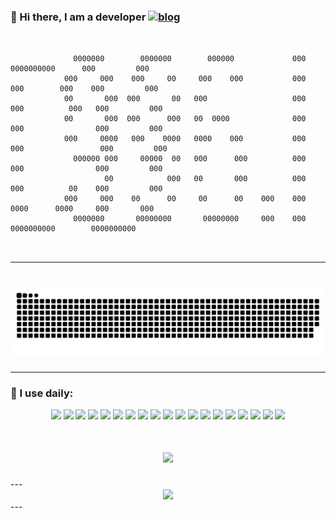 ### 👋 Hi there, I am a developer [![blog](https://img.shields.io/badge/%F0%9F%91%89-blog-green)](https://www.mobaijun.com)


```
                                                                                                                  
                                                                                                                  
              0000000        0000000        000000             000       0000000000      000         000          
            000     000    000     00     000    000           000     000        000    000         000          
            00       000  000       00   000                   000    000          000   000         000          
            00       000  000      000   00  0000              000    000                000         000          
            000     0000   000    0000   0000    000           000   000                 000         000          
              000000 000     00000  00   000      000          000    000                000         000          
                     00            000   00       000          000    000          00    000         000          
            000     000    00      00     00      00    000    000     0000      0000     000       000           
              0000000       00000000       00000000     000    000       0000000000        0000000000             
                                                                                                                  
                                                                                              
```

---

<h1 align="center">
  <a href="https://www.mobaijun.com/">
    <img src="https://raw.githubusercontent.com/mobaijun/mobaijun/9468506de3668a66a8793378f6f9822357b5ba5e/assets/github-contribution-grid-snake.svg">
  </a>
</h1>

---

### 🚀 I use daily:

<div align="center">
    <img src="https://img.shields.io/badge/-java-3f4441?style=plastic&logo=java"/>
    <img src="https://img.shields.io/badge/java-spring-blue"/>
    <img src="https://img.shields.io/badge/java-idea-brightgreen"/>
    <img src="https://img.shields.io/badge/-HTML5-E34F26?style=plastic&logo=html5&logoColor=white"/>
    <img src="https://img.shields.io/badge/-GitHub-181717?style=plastic&logo=github"/>
    <img src="https://img.shields.io/badge/-GitLab-FCA121?style=plastic&logo=gitlab"/>
    <img src="https://img.shields.io/badge/-Git-black?style=plastic&logo=git"/>
    <img src="https://img.shields.io/badge/-Node.JS-black?style=plastic&logo=Node.js"/>
    <img src="https://img.shields.io/badge/-MySQL-black?style=plastic&logo=MySQL"/>
    <img src="https://img.shields.io/badge/-Shell-blasck?style=plastic&logo=Shell"/>
    <img src="https://img.shields.io/badge/-Nginx-blasck?style=plastic&logo=nginx"/>
    <img src="https://img.shields.io/badge/-Linux-6C6694.svg?logo=linux&style=flat"/>
    <img src="https://img.shields.io/badge/-Ubuntu-6F52B5.svg?logo=ubuntu&style=flat"/>
    <img src="https://img.shields.io/badge/-Windows-0078D6.svg?logo=windows&style=flat"/>
    <img src="https://img.shields.io/badge/-intellij%20IDEA-000.svg?logo=intellij-idea&style=flat"/>
    <img src="https://img.shields.io/badge/-Apache-D22128.svg?logo=apache&style=flat"/>
    <img src="https://img.shields.io/badge/-Oracle-f80000.svg?logo=oracle&style=flat"/>
    <img src="https://img.shields.io/badge/-Redis-D82C20.svg?logo=redis&style=flat"/>
    <img src="https://img.shields.io/badge/-Docker-blasck?style=plastic&logo=Docker"/>
</div>

<h1 align="center">
  <a href="https://www.mobaijun.com/">
    <img src="https://github-readme-stats.vercel.app/api/top-langs/?username=mobaijun&hide_title=true&hide_border=true&layout=compact&langs_count=6&text_color=000&icon_color=fff&bg_color=0,52fa5a,4dfcff,c64dff&theme=graywhite">
  </a>
</h1>
---

<div align="center">
    <img src="https://activity-graph.herokuapp.com/graph?username=mobaijun&theme=xcode" />
</div>
---
